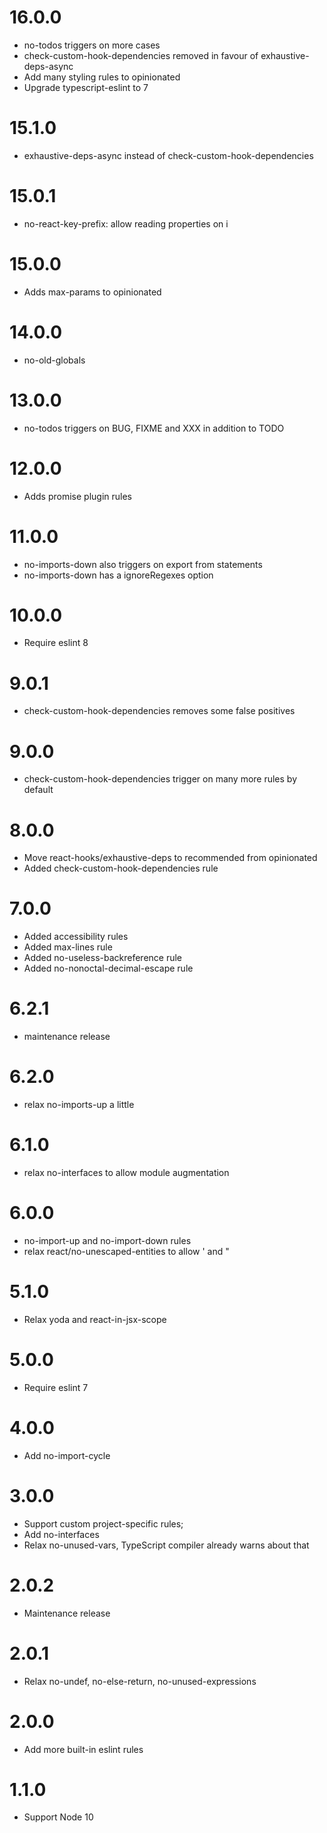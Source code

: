 # 16.0.0

- no-todos triggers on more cases
- check-custom-hook-dependencies removed in favour of exhaustive-deps-async
- Add many styling rules to opinionated
- Upgrade typescript-eslint to 7

# 15.1.0

- exhaustive-deps-async instead of check-custom-hook-dependencies

# 15.0.1

- no-react-key-prefix: allow reading properties on i

# 15.0.0

- Adds max-params to opinionated

# 14.0.0

- no-old-globals

# 13.0.0

- no-todos triggers on BUG, FIXME and XXX in addition to TODO

# 12.0.0

- Adds promise plugin rules

# 11.0.0

- no-imports-down also triggers on export from statements
- no-imports-down has a ignoreRegexes option

# 10.0.0

- Require eslint 8

# 9.0.1

- check-custom-hook-dependencies removes some false positives

# 9.0.0

- check-custom-hook-dependencies trigger on many more rules by default

# 8.0.0

- Move react-hooks/exhaustive-deps to recommended from opinionated
- Added check-custom-hook-dependencies rule

# 7.0.0

- Added accessibility rules
- Added max-lines rule
- Added no-useless-backreference rule
- Added no-nonoctal-decimal-escape rule

# 6.2.1

- maintenance release

# 6.2.0

- relax no-imports-up a little

# 6.1.0

- relax no-interfaces to allow module augmentation

# 6.0.0

- no-import-up and no-import-down rules
- relax react/no-unescaped-entities to allow ' and "

# 5.1.0

- Relax yoda and react-in-jsx-scope

# 5.0.0

- Require eslint 7

# 4.0.0

- Add no-import-cycle

# 3.0.0

- Support custom project-specific rules;
- Add no-interfaces
- Relax no-unused-vars, TypeScript compiler already warns about that

# 2.0.2

- Maintenance release

# 2.0.1

- Relax no-undef, no-else-return, no-unused-expressions

# 2.0.0

- Add more built-in eslint rules

# 1.1.0

- Support Node 10
